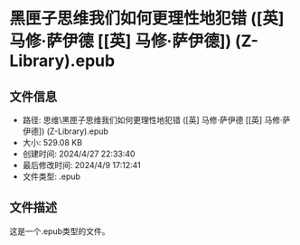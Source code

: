 ﻿# 黑匣子思维我们如何更理性地犯错 ([英] 马修·萨伊德 [[英] 马修·萨伊德]) (Z-Library).epub

## 文件信息
- 路径: 思维\黑匣子思维我们如何更理性地犯错 ([英] 马修·萨伊德 [[英] 马修·萨伊德]) (Z-Library).epub
- 大小: 529.08 KB
- 创建时间: 2024/4/27 22:33:40
- 最后修改时间: 2024/4/9 17:12:41
- 文件类型: .epub

## 文件描述
这是一个.epub类型的文件。

